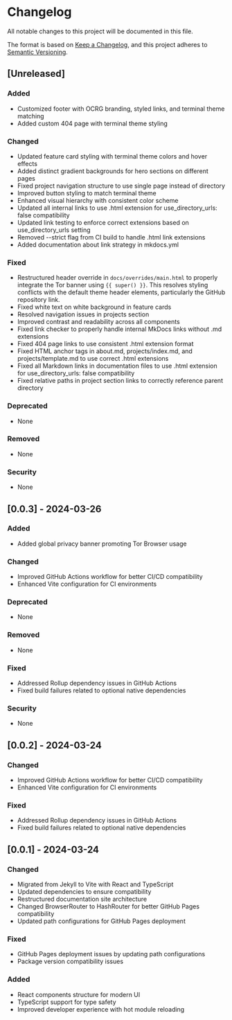 # Changelog

All notable changes to this project will be documented in this file.

The format is based on [Keep a Changelog](https://keepachangelog.com/en/1.0.0/),
and this project adheres to [Semantic Versioning](https://semver.org/spec/v2.0.0.html).

## [Unreleased]

### Added
- Customized footer with OCRG branding, styled links, and terminal theme matching
- Added custom 404 page with terminal theme styling

### Changed
- Updated feature card styling with terminal theme colors and hover effects
- Added distinct gradient backgrounds for hero sections on different pages
- Fixed project navigation structure to use single page instead of directory
- Improved button styling to match terminal theme
- Enhanced visual hierarchy with consistent color scheme
- Updated all internal links to use .html extension for use_directory_urls: false compatibility
- Updated link testing to enforce correct extensions based on use_directory_urls setting
- Removed --strict flag from CI build to handle .html link extensions
- Added documentation about link strategy in mkdocs.yml

### Fixed
- Restructured header override in `docs/overrides/main.html` to properly integrate the Tor banner using `{{ super() }}`. This resolves styling conflicts with the default theme header elements, particularly the GitHub repository link.
- Fixed white text on white background in feature cards
- Resolved navigation issues in projects section
- Improved contrast and readability across all components
- Fixed link checker to properly handle internal MkDocs links without .md extensions
- Fixed 404 page links to use consistent .html extension format
- Fixed HTML anchor tags in about.md, projects/index.md, and projects/template.md to use correct .html extensions
- Fixed all Markdown links in documentation files to use .html extension for use_directory_urls: false compatibility
- Fixed relative paths in project section links to correctly reference parent directory

### Deprecated
- None

### Removed
- None

### Security
- None

## [0.0.3] - 2024-03-26

### Added
- Added global privacy banner promoting Tor Browser usage

### Changed
- Improved GitHub Actions workflow for better CI/CD compatibility
- Enhanced Vite configuration for CI environments

### Deprecated
- None

### Removed
- None

### Fixed
- Addressed Rollup dependency issues in GitHub Actions
- Fixed build failures related to optional native dependencies

### Security
- None

## [0.0.2] - 2024-03-24
### Changed
- Improved GitHub Actions workflow for better CI/CD compatibility
- Enhanced Vite configuration for CI environments

### Fixed
- Addressed Rollup dependency issues in GitHub Actions
- Fixed build failures related to optional native dependencies

## [0.0.1] - 2024-03-24
### Changed
- Migrated from Jekyll to Vite with React and TypeScript
- Updated dependencies to ensure compatibility
- Restructured documentation site architecture
- Changed BrowserRouter to HashRouter for better GitHub Pages compatibility
- Updated path configurations for GitHub Pages deployment

### Fixed
- GitHub Pages deployment issues by updating path configurations
- Package version compatibility issues

### Added
- React components structure for modern UI
- TypeScript support for type safety
- Improved developer experience with hot module reloading 